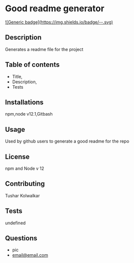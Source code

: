 
  
   # Good readme generator
  [![Generic badge](https://img.shields.io/badge/<Good Readme Generator>-<COMPLETE>-<COLOR>.svg)](https://shields.io/)
  
  ## Description
  Generates a readme file for the project
  
  ## Table of contents
  * Title,
  * Description,
  * Tests
  
  ## Installations
  npm,node v12.1,Gitbash

  ## Usage
  Used by github users to generate a good readme for the repo

  ## License
  npm and Node v 12

  ## Contributing
  Tushar Kolwalkar

  ## Tests
  undefined

  ## Questions
  * pic
  * email@email.com
  
